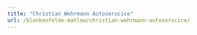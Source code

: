 ```yaml
---
title: "Christian Wehrmann Autoservcice"
url: /blankenfelde-mahlow/christian-wehrmann-autoservcice/
---
```

